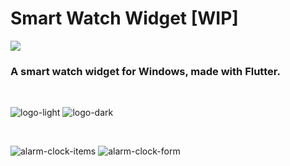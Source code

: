 # Smart Watch Widget [WIP]

<a title="Made with Fluent Design" href="https://github.com/bdlukaa/fluent_ui">
  <img
    src="https://img.shields.io/badge/fluent-design-blue?color=7A7574&labelColor=0078D7"
  />
</a>

<br />

### A smart watch widget for Windows, made with Flutter.

<br />

![logo-light](https://user-images.githubusercontent.com/946652/157030359-cdadf80d-009e-4650-9fe0-04054bca0724.png)
![logo-dark](https://user-images.githubusercontent.com/946652/157030379-86558ca8-3bc6-4b55-aea8-4878d8a16310.png)

<br />

![alarm-clock-items](https://user-images.githubusercontent.com/946652/157030376-e3d2e2e5-1a12-4960-85e8-cac9a8e9310f.png)
![alarm-clock-form](https://user-images.githubusercontent.com/946652/157030373-1d9bc70b-ed08-4c20-aa4e-541c21873656.png)
